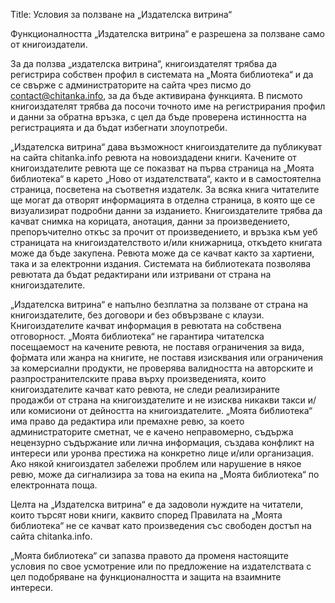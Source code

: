 Title: Условия за ползване на „Издателска витрина“

Функционалността „Издателска витрина“ е разрешена за ползване само от книгоиздатели.

За да ползва „издателска витрина“, книгоиздателят трябва да регистрира собствен профил в системата на „Моята библиотека“ и да се свърже с администраторите на сайта чрез писмо до contact@chitanka.info, за да бъде активирана функцията. В писмото книгоиздателят трябва да посочи точното име на регистрирания профил и данни за обратна връзка, с цел да бъде проверена истинността на регистрацията и да бъдат избегнати злоупотреби.

„Издателска витрина“ дава възможност книгоиздателите да публикуват на сайта chitanka.info ревюта на новоиздадени книги. Качените от книгоиздателите ревюта ще се показват на първа страница на „Моята библиотека“ в карето „Ново от издателствата“, както и в самостоятелна страница, посветена на съответня издателк. За всяка книга читателите ще могат да отворят информацията в отделна страница, в която ще се визуализират подробни данни за изданието. Книгоиздателите трябва да качват снимка на корицата, анотация, данни за произведението, препоръчително откъс за прочит от произведението, и връзка към уеб страницата на книгоиздателството и/или книжарница, откъдето книгата може да бъде закупена. Ревюта може да се качват както за хартиени, така и за електронни издания. Системата на библиотеката позволява ревютата да бъдат редактирани или изтривани от страна на книгоиздателите.

„Издателска витрина“ е напълно безплатна за ползване от страна на книгоиздателите, без договори и без обвързване с клаузи. Книгоиздателите качват информация в ревютата на собствена отговорност. „Моята библиотека“ не гарантира читателска посещаемост на качените ревюта, не поставя ограничения за вида, фо̀рмата или жанра на книгите, не поставя изисквания или ограничения за комерсиални продукти, не проверява валидността на авторските и разпространителските права върху произведенията, които книгоиздателите качват като ревюта, не следи реализираните продажби от страна на книгоиздателите и не изисква никакви такси и/или комисиони от дейността на книгоиздателите. „Моята библиотека“ има право да редактира или премахне ревю, за което администраторите сметнат, че е качено неправомерно, съдържа нецензурно съдържание или лична информация, създава конфликт на интереси или уронва престижа на конкретно лице и/или организация. Ако някой книгоиздател забележи проблем или нарушение в някое ревю, може да сигнализира за това на екипа на „Моята библиотека“ по електронната поща.

Целта на „Издателска витрина“ е да задоволи нуждите на читатели, които търсят нови книги, каквито според Правилата на „Моята библиотека“ не се качват като произведения със свободен достъп на сайта chitanka.info.

„Моята библиотека“ си запазва правото да променя настоящите условия по свое усмотрение или по предложение на издателствата с цел подобряване на функционалността и защита на взаимните интереси.
